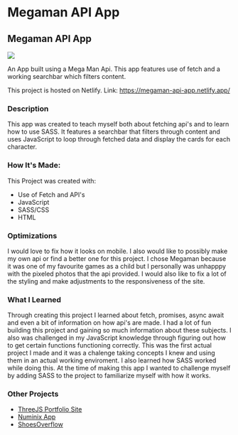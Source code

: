 # Megaman API App

<h2>Megaman API App</h2>

<img src="https://user-images.githubusercontent.com/84154978/139719745-a6b8372d-0271-4972-baa7-3943aa6aec7e.gif" >

An App built using a Mega Man Api. This app features use of fetch and a working searchbar which filters content.

This project is hosted on Netlify. Link: https://megaman-api-app.netlify.app/

<h3>Description</h3>

This app was created to teach myself both about fetching api's and to learn how to use SASS. It features a searchbar that filters through content and uses JavaScript to loop through fetched data and display the cards for each character.

<h3>How It's Made:</h3>

This Project was created with: 
<ul>
<li>Use of Fetch and API's</li>
<li>JavaScript</li>
<li>SASS/CSS</li>
<li>HTML</li>
</ul>

<h3>Optimizations</h3>

I would love to fix how it looks on mobile. I also would like to possibly make my own api or find a better one for this project. I chose Megaman because it was one of my favourite games as a child but I personally was unhapppy with the pixeled photos that the api provided. I would also like to fix a lot of the styling and make adjustments to the responsiveness of the site.  

<h3>What I Learned</h3>

Through creating this project I learned about fetch, promises, async await and even a bit of information on how api's are made. I had a lot of fun building this project and gaining so much information about these subjects. I also was challenged in my JavaScript knowledge through figuring out how to get certain functions functioning correctly. This was the first actual project I made and it was a chalenge taking concepts I knew and using them in an actual working enviroment. I also learned how SASS worked while doing this. At the time of making this app I wanted to challenge myself by adding SASS to the project to familiarize myself with how it works. 

<h3>Other Projects</h3>
<ul>
<li><a href="https://github.com/Markphilbert/threeJS_Portfolio">ThreeJS Portfolio Site</a></li>  
<li><a href="https://github.com/Markphilbert/numinix">Numinix App</a></li>
<li><a href="https://github.com/Markphilbert/ShoesOverflow">ShoesOverflow</a></li>
</ul>
